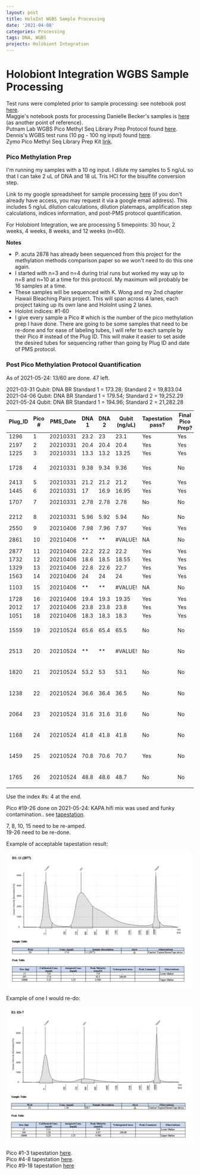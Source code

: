 ```yaml
---
layout: post
title: HoloInt WGBS Sample Processing
date: '2021-04-08'
categories: Processing
tags: DNA, WGBS
projects: Holobiont Integration
---
```


# Holobiont Integration WGBS Sample Processing

Test runs were completed prior to sample processing: see notebook post [here](https://github.com/emmastrand/EmmaStrand_Notebook/blob/master/_posts/2020-10-21-WGBS-Pico-Methyl-Seq-Test-Run.md).    
Maggie's notebook posts for processing Danielle Becker's samples is [here](https://github.com/meschedl/MESPutnam_Open_Lab_Notebook/blob/master/_posts/2020-09-24-Danielle-WGBS.md) (as another point of reference).    
Putnam Lab WGBS Pico Methyl Seq Library Prep Protocol found [here](https://github.com/meschedl/MESPutnam_Open_Lab_Notebook/blob/master/_posts/2020-09-18-WGBS-PMS-protocol.md).  
Dennis's WGBS test runs (10 pg - 100 ng input) found [here](https://github.com/dconetta/DAC_Putnam_Lab_Notebook/blob/master/_posts/2019-08-15-PMS-Input-Conc-Tests.md).  
Zymo Pico Methyl Seq Library Prep Kit [link](https://www.zymoresearch.com/products/pico-methyl-seq-library-prep-kit).

### Pico Methylation Prep
I'm running my samples with a 10 ng input. I dilute my samples to 5 ng/uL so that I can take 2 uL of DNA and 18 uL Tris HCl for the bisulfite conversion step.   

Link to my google spreadsheet for sample processing [here](https://docs.google.com/spreadsheets/d/1lWT0KRO5x9RFflYMF9Jnk5lsGCo0k3_A98ZsyKd4kks/edit#gid=978992575) (if you don't already have access, you may request it via a google email address). This includes 5 ng/uL dilution calculations, dilution platemaps, amplification step calculations, indices information, and post-PMS protocol quantification.

For Holobiont Integration, we are processing 5 timepoints: 30 hour, 2 weeks, 4 weeks, 8 weeks, and 12 weeks (n=60).

**Notes**  
- P. acuta 2878 has already been sequenced from this project for the methylation methods comparison paper so we won't need to do this one again.  
- I started with n=3 and n=4 during trial runs but worked my way up to n=8 and n=10 at a time for this protocol. My maximum will probably be 16 samples at a time.  
- These samples will be sequenced with K. Wong and my 2nd chapter Hawaii Bleaching Pairs project. This will span across 4 lanes, each project taking up its own lane and HoloInt using 2 lanes.  
- HoloInt indices: #1-60  
- I give every sample a Pico # which is the number of the pico methylation prep I have done. There are going to be some samples that need to be re-done and for ease of labeling tubes, I will refer to each sample by their Pico # instead of the Plug ID. This will make it easier to set aside the desired tubes for sequencing rather than going by Plug ID and date of PMS protocol.

### Post Pico Methylation Protocol Quantification

As of 2021-05-24: 13/60 are done. 47 left.

2021-03-31 Qubit: DNA BR Standard 1 = 173.28; Standard 2 = 19,833.04  
2021-04-06 Qubit: DNA BR Standard 1 = 179.54; Standard 2 = 19,252.29  
2021-05-24 Qubit: DNA BR Standard 1 = 194.96; Standard 2 = 21,282.28  

| Plug_ID 	| Pico # 	| PMS_Date 	| DNA 1 	| DNA 2 	| Qubit (ng/uL) 	| Tapestation pass? 	| Final Pico Prep? 	| Notes                               	|
|---------	|--------	|----------	|-------	|-------	|---------------	|-------------------	|------------------	|-------------------------------------	|
| 1296    	| 1      	| 20210331 	| 23.2  	| 23    	| 23.1          	| Yes               	| Yes              	|                                     	|
| 2197    	| 2      	| 20210331 	| 20.4  	| 20.4  	| 20.4          	| Yes               	| Yes              	|                                     	|
| 1225    	| 3      	| 20210331 	| 13.3  	| 13.2  	| 13.25         	| Yes               	| Yes              	|                                     	|
| 1728    	| 4      	| 20210331 	| 9.38  	| 9.34  	| 9.36          	| Yes               	| No               	| Wrong 1728 original extraction tube 	|
| 2413    	| 5      	| 20210331 	| 21.2  	| 21.2  	| 21.2          	| Yes               	| Yes              	|                                     	|
| 1445    	| 6      	| 20210331 	| 17    	| 16.9  	| 16.95         	| Yes               	| Yes              	|                                     	|
| 1707    	| 7      	| 20210331 	| 2.78  	| 2.78  	| 2.78          	| No                	| No               	| to be reamped; i5/i7 = 7            	|
| 2212    	| 8      	| 20210331 	| 5.96  	| 5.92  	| 5.94          	| No                	| No               	| to be reamped; i5/i7 = 8            	|
| 2550    	| 9      	| 20210406 	| 7.98  	| 7.96  	| 7.97          	| Yes               	| Yes              	|                                     	|
| 2861    	| 10     	| 20210406 	| **    	| **    	| #VALUE!       	| NA                	| No               	| to be reamped; i5/i7 = 10           	|
| 2877    	| 11     	| 20210406 	| 22.2  	| 22.2  	| 22.2          	| Yes               	| Yes              	|                                     	|
| 1732    	| 12     	| 20210406 	| 18.6  	| 18.5  	| 18.55         	| Yes               	| Yes              	|                                     	|
| 1329    	| 13     	| 20210406 	| 22.8  	| 22.6  	| 22.7          	| Yes               	| Yes              	|                                     	|
| 1563    	| 14     	| 20210406 	| 24    	| 24    	| 24            	| Yes               	| Yes              	|                                     	|
| 1103    	| 15     	| 20210406 	| **    	| **    	| #VALUE!       	| NA                	| No               	| to be reamped; i5/i7 = 15           	|
| 1728    	| 16     	| 20210406 	| 19.4  	| 19.3  	| 19.35         	| Yes               	| Yes              	|                                     	|
| 2012    	| 17     	| 20210406 	| 23.8  	| 23.8  	| 23.8          	| Yes               	| Yes              	|                                     	|
| 1051    	| 18     	| 20210406 	| 18.3  	| 18.3  	| 18.3          	| Yes               	| Yes              	|                                     	|
| 1559    	| 19     	| 20210524 	| 65.6  	| 65.4  	| 65.5          	| No                	| No               	| funky contamination? & KAPA         	|
| 2513    	| 20     	| 20210524 	| **    	| **    	| #VALUE!       	| No                	| No               	| funky contamination? & KAPA         	|
| 1820    	| 21     	| 20210524 	| 53.2  	| 53    	| 53.1          	| No                	| No               	| funky contamination? & KAPA         	|
| 1238    	| 22     	| 20210524 	| 36.6  	| 36.4  	| 36.5          	| No                	| No               	| funky contamination? & KAPA         	|
| 2064    	| 23     	| 20210524 	| 31.6  	| 31.6  	| 31.6          	| No                	| No               	| funky contamination? & KAPA         	|
| 1168    	| 24     	| 20210524 	| 41.8  	| 41.8  	| 41.8          	| No                	| No               	| funky contamination? & KAPA         	|
| 1459    	| 25     	| 20210524 	| 70.8  	| 70.6  	| 70.7          	| Yes               	| No               	| funky contamination? & KAPA         	|
| 1765    	| 26     	| 20210524 	| 48.8  	| 48.6  	| 48.7          	| No                	| No               	| funky contamination? & KAPA         	|

Use the index #s: 4 at the end.

Pico #19-26 done on 2021-05-24: KAPA hifi mix was used and funky contamination.. see [tapestation](https://github.com/emmastrand/EmmaStrand_Notebook/blob/master/TapeStation/2021-05-24%20-%2016.49.02.pdf).

7, 8, 10, 15 need to be re-amped.    
19-26 need to be re-done.


Example of acceptable tapestation result:  

![goodtape](https://github.com/emmastrand/EmmaStrand_Notebook/blob/master/images/WGBS-good-tapestation.png?raw=true)

Example of one I would re-do:  

![badtape](https://github.com/emmastrand/EmmaStrand_Notebook/blob/master/images/WGBS-bad-tapestation.png?raw=true)

Pico #1-3 tapestation [here](https://github.com/emmastrand/EmmaStrand_Notebook/blob/master/TapeStation/2021-04-01%20-%2015.23.20.pdf).  
Pico #4-8 tapestation [here](https://github.com/emmastrand/EmmaStrand_Notebook/blob/master/TapeStation/2021-04-01%20-%2015.49.25.pdf).  
Pico #9-18 tapestation [here](https://github.com/emmastrand/EmmaStrand_Notebook/blob/master/TapeStation/2021-04-06%20-%2015.16.45.pdf)  

